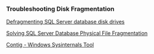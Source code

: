 ### Troubleshooting Disk Fragmentation

[Defragmenting SQL Server database disk drives](https://support.microsoft.com/en-us/help/3195161/defragmenting-sql-server-database-disk-drives)

[Solving SQL Server Database Physical File Fragmentation](https://www.mssqltips.com/sqlservertip/3008/solving-sql-server-database-physical-file-fragmentation/)

[Contig - Windows Sysinternals Tool](https://docs.microsoft.com/en-us/sysinternals/downloads/contig)
